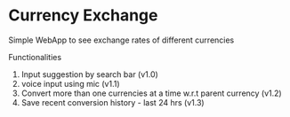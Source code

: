 # Currency Exchange
Simple WebApp to see exchange rates of different currencies

Functionalities

1. Input suggestion by search bar (v1.0)
2. voice input using mic (v1.1)
3. Convert more than one currencies at a time w.r.t parent currency (v1.2)
4. Save recent conversion history - last 24 hrs (v1.3)


